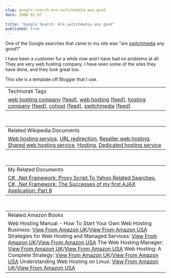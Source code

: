 ```yaml
---
slug: google-search-are-switchmedia-any-good
date: 2006-02-07
 
title: "Google Search: Are switchmedia any good"
published: true
---
```

One of the Google searches that came to my site was "are <a href="www.switchmedia.co.uk">switchmedia</a> any good?"<p />I have been a customer for a while now and I have had no problems at all.  They are very web hosting company.  I have seen some of the sites they have done, and they look great too.<p />This site is a template off Blogger that I use.<p /><table class="TechnoratiHead TagHeader">
<tr><td>Technorati Tags</td></tr>
<tr class="Technorati"><td>
<a href="http://www.kinlan.co.uk/tag/web%20hosting%20company" class="Tag" rel="tag">web hosting company</a> <a href="http://feeds.technorati.com/feed/posts/tag/web%20hosting%20company" class="Tag">[feed]</a>, <a href="http://www.kinlan.co.uk/tag/web%20hosting" class="Tag" rel="tag">web hosting</a> <a href="http://feeds.technorati.com/feed/posts/tag/web%20hosting" class="Tag">[feed]</a>, <a href="http://www.kinlan.co.uk/tag/hosting%20company" class="Tag" rel="tag">hosting company</a> <a href="http://feeds.technorati.com/feed/posts/tag/hosting%20company" class="Tag">[feed]</a>, <a href="http://www.kinlan.co.uk/tag/cohost" class="Tag" rel="tag">cohost</a> <a href="http://feeds.technorati.com/feed/posts/tag/cohost" class="Tag">[feed]</a>, <a href="http://www.kinlan.co.uk/tag/switchmedia" class="Tag" rel="tag">switchmedia</a> <a href="http://feeds.technorati.com/feed/posts/tag/switchmedia" class="Tag">[feed]</a>
</td></tr>
</table><br /><table class="TechnoratiHead TagHeader">
<tr><td>Related Wikipedia Documents</td></tr>
<tr class="Technorati"><td>
<a href="http://en.wikipedia.org/wiki/Web_hosting" class="Tag" rel="tag">Web hosting service</a>, <a href="http://en.wikipedia.org/wiki/URL_redirection" class="Tag" rel="tag">URL redirection</a>, <a href="http://en.wikipedia.org/wiki/Reseller_hosting" class="Tag" rel="tag">Reseller web hosting</a>, <a href="http://en.wikipedia.org/wiki/Virtual_host" class="Tag" rel="tag">Shared web hosting service</a>, <a href="http://en.wikipedia.org/wiki/Hosting" class="Tag" rel="tag">Hosting</a>, <a href="http://en.wikipedia.org/wiki/Dedicated_server" class="Tag" rel="tag">Dedicated hosting service</a>
</td></tr>
</table><br /><table class="TechnoratiHead TagHeader">
<tr><td>My Related Documents</td></tr>
<tr class="Technorati"><td>
<a href="http://www.kinlan.co.uk/2005/08/proxy-script-to-yahoo-related-searches.html" class="Tag" rel="tag">C#, .Net Framework: Proxy Script To Yahoo Related Searches</a>, <a href="http://www.kinlan.co.uk/2005/08/successes-of-my-first-ajax_112454500202465084.html" class="Tag" rel="tag">C#, .Net Framework: The Successes of my first AJAX Application: Part 8</a>
</td></tr>
</table><br /><table class="TechnoratiHead TagHeader">
<tr><td>Related Amazon Books</td></tr>
<tr class="Technorati"><td>Web Hosting Manual - How To Start Your Own Web Hosting Business: <a href="http://www.amazon.co.uk/exec/obidos/redirect?tag=cnetfra-21&amp;link_code=xm2&amp;camp=2025&amp;creative=165953&amp;path=http://www.amazon.co.uk/gp/redirect.html%253fASIN=1411608542%2526tag=cnetfra-21%2526lcode=xm2%2526cID=2025%2526ccmID=165953%2526location=/o/ASIN/1411608542%25253FSubscriptionId=0CM2PVF6VAHJQKW5G782" class="Tag" rel="tag">View From Amazon UK</a>/<a href="http://www.amazon.com/exec/obidos/redirect?tag=cnetfra-20&amp;link_code=xm2&amp;camp=2025&amp;creative=165953&amp;path=http://www.amazon.com/gp/redirect.html%253fASIN=1411608542%2526tag=cnetfra-20%2526lcode=xm2%2526cID=2025%2526ccmID=165953%2526location=/o/ASIN/1411608542%25253FSubscriptionId=0CM2PVF6VAHJQKW5G782" class="Tag" rel="tag">View From Amazon USA</a> Strategies for Web Hosting and Managed Services: <a href="http://www.amazon.co.uk/exec/obidos/redirect?tag=cnetfra-21&amp;link_code=xm2&amp;camp=2025&amp;creative=165953&amp;path=http://www.amazon.co.uk/gp/redirect.html%253fASIN=0471085782%2526tag=cnetfra-21%2526lcode=xm2%2526cID=2025%2526ccmID=165953%2526location=/o/ASIN/0471085782%25253FSubscriptionId=0CM2PVF6VAHJQKW5G782" class="Tag" rel="tag">View From Amazon UK</a>/<a href="http://www.amazon.com/exec/obidos/redirect?tag=cnetfra-20&amp;link_code=xm2&amp;camp=2025&amp;creative=165953&amp;path=http://www.amazon.com/gp/redirect.html%253fASIN=0471085782%2526tag=cnetfra-20%2526lcode=xm2%2526cID=2025%2526ccmID=165953%2526location=/o/ASIN/0471085782%25253FSubscriptionId=0CM2PVF6VAHJQKW5G782" class="Tag" rel="tag">View From Amazon USA</a> The Web Hosting Manager: <a href="http://www.amazon.co.uk/exec/obidos/redirect?tag=cnetfra-21&amp;link_code=xm2&amp;camp=2025&amp;creative=165953&amp;path=http://www.amazon.co.uk/gp/redirect.html%253fASIN=1411653149%2526tag=cnetfra-21%2526lcode=xm2%2526cID=2025%2526ccmID=165953%2526location=/o/ASIN/1411653149%25253FSubscriptionId=0CM2PVF6VAHJQKW5G782" class="Tag" rel="tag">View From Amazon UK</a>/<a href="http://www.amazon.com/exec/obidos/redirect?tag=cnetfra-20&amp;link_code=xm2&amp;camp=2025&amp;creative=165953&amp;path=http://www.amazon.com/gp/redirect.html%253fASIN=1411653149%2526tag=cnetfra-20%2526lcode=xm2%2526cID=2025%2526ccmID=165953%2526location=/o/ASIN/1411653149%25253FSubscriptionId=0CM2PVF6VAHJQKW5G782" class="Tag" rel="tag">View From Amazon USA</a> Web Hosting: A Complete Strategy: <a href="http://www.amazon.co.uk/exec/obidos/redirect?tag=cnetfra-21&amp;link_code=xm2&amp;camp=2025&amp;creative=165953&amp;path=http://www.amazon.co.uk/gp/redirect.html%253fASIN=0072132795%2526tag=cnetfra-21%2526lcode=xm2%2526cID=2025%2526ccmID=165953%2526location=/o/ASIN/0072132795%25253FSubscriptionId=0CM2PVF6VAHJQKW5G782" class="Tag" rel="tag">View From Amazon UK</a>/<a href="http://www.amazon.com/exec/obidos/redirect?tag=cnetfra-20&amp;link_code=xm2&amp;camp=2025&amp;creative=165953&amp;path=http://www.amazon.com/gp/redirect.html%253fASIN=0072132795%2526tag=cnetfra-20%2526lcode=xm2%2526cID=2025%2526ccmID=165953%2526location=/o/ASIN/0072132795%25253FSubscriptionId=0CM2PVF6VAHJQKW5G782" class="Tag" rel="tag">View From Amazon USA</a> Understanding Web Hosting on Linux: <a href="http://www.amazon.co.uk/exec/obidos/redirect?tag=cnetfra-21&amp;link_code=xm2&amp;camp=2025&amp;creative=165953&amp;path=http://www.amazon.co.uk/gp/redirect.html%253fASIN=1583470328%2526tag=cnetfra-21%2526lcode=xm2%2526cID=2025%2526ccmID=165953%2526location=/o/ASIN/1583470328%25253FSubscriptionId=0CM2PVF6VAHJQKW5G782" class="Tag" rel="tag">View From Amazon UK</a>/<a href="http://www.amazon.com/exec/obidos/redirect?tag=cnetfra-20&amp;link_code=xm2&amp;camp=2025&amp;creative=165953&amp;path=http://www.amazon.com/gp/redirect.html%253fASIN=1583470328%2526tag=cnetfra-20%2526lcode=xm2%2526cID=2025%2526ccmID=165953%2526location=/o/ASIN/1583470328%25253FSubscriptionId=0CM2PVF6VAHJQKW5G782" class="Tag" rel="tag">View From Amazon USA</a>
</td></tr>
</table><div class="blogger-post-footer"><img class="posterous_download_image" src="https://blogger.googleusercontent.com/tracker/8109338-113932183042313054?l=www.kinlan.co.uk%2Findex.html" height="1" alt="" width="1" /></div>

